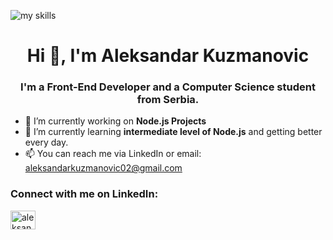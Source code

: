 ![my skills](https://github.com/user-attachments/assets/8eccd271-e569-43c0-88ff-7df6d3463a3d)
<h1 align="center">Hi 👋,
 I'm Aleksandar Kuzmanovic</h1>
<h3 align="center">I'm a Front-End Developer and a Computer Science student from Serbia.</h3>

- 🔭 I’m currently working on **Node.js Projects**
- 🌱 I’m currently learning **intermediate level of Node.js** and getting better every day.
- 📫 You can reach me via LinkedIn or email: aleksandarkuzmanovic02@gmail.com

<h3 align="left">Connect with me on LinkedIn:</h3>
<p align="left">
<a href="https://www.linkedin.com/in/aleksandar-kuzmanovic-kuzma" target="blank"><img align="center" src="https://raw.githubusercontent.com/rahuldkjain/github-profile-readme-generator/master/src/images/icons/Social/linked-in-alt.svg" alt="aleksandar-kuzmanovic-090939241" height="30" width="40" /></a>
</p>


<!---
Kuzma02/Kuzma02 is a ✨ special ✨ repository because its `README.md` (this file) appears on your GitHub profile.
You can click the Preview link to take a look at your changes.
--->
